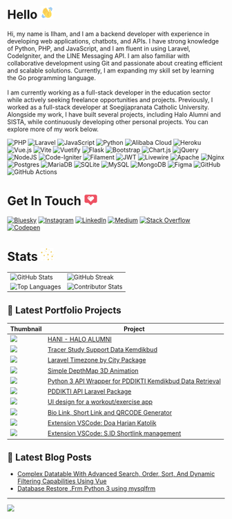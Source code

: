 # Hello <img alt="GIF" height="30px" width="30px" src="./wave-hello.gif" />
Hi, my name is Ilham, and I am a backend developer with experience in developing web applications, chatbots, and APIs. I have strong knowledge of Python, PHP, and JavaScript, and I am fluent in using Laravel, CodeIgniter, and the LINE Messaging API. I am also familiar with collaborative development using Git and passionate about creating efficient and scalable solutions. Currently, I am expanding my skill set by learning the Go programming language.<br><br>I am currently working as a full-stack developer in the education sector while actively seeking freelance opportunities and projects. Previously, I worked as a full-stack developer at Soegijapranata Catholic University. Alongside my work, I have built several projects, including Halo Alumni and SISTA, while continuously developing other personal projects. You can explore more of my work below.

![PHP](https://img.shields.io/badge/php-%23777BB4.svg?style=for-the-badge&logo=php&logoColor=white) ![Laravel](https://img.shields.io/badge/laravel-%23FF2D20.svg?style=for-the-badge&logo=laravel&logoColor=white) ![JavaScript](https://img.shields.io/badge/javascript-%23323330.svg?style=for-the-badge&logo=javascript&logoColor=%23F7DF1E) ![Python](https://img.shields.io/badge/python-3670A0?style=for-the-badge&logo=python&logoColor=ffdd54) ![Alibaba Cloud](https://img.shields.io/badge/AlibabaCloud-%23FF6701.svg?style=for-the-badge&logo=alibabacloud&logoColor=white) ![Heroku](https://img.shields.io/badge/heroku-%23430098.svg?style=for-the-badge&logo=heroku&logoColor=white) ![Vue.js](https://img.shields.io/badge/vue.js-%2335495e.svg?style=for-the-badge&logo=vuedotjs&logoColor=%234FC08D) ![Vite](https://img.shields.io/badge/vite-%23646CFF.svg?style=for-the-badge&logo=vite&logoColor=white) ![Vuetify](https://img.shields.io/badge/Vuetify-1867C0?style=for-the-badge&logo=vuetify&logoColor=AEDDFF) ![Flask](https://img.shields.io/badge/flask-%23000.svg?style=for-the-badge&logo=flask&logoColor=white) ![Bootstrap](https://img.shields.io/badge/bootstrap-%238511FA.svg?style=for-the-badge&logo=bootstrap&logoColor=white) ![Chart.js](https://img.shields.io/badge/chart.js-F5788D.svg?style=for-the-badge&logo=chart.js&logoColor=white) ![jQuery](https://img.shields.io/badge/jquery-%230769AD.svg?style=for-the-badge&logo=jquery&logoColor=white) ![NodeJS](https://img.shields.io/badge/node.js-6DA55F?style=for-the-badge&logo=node.js&logoColor=white) ![Code-Igniter](https://img.shields.io/badge/CodeIgniter-%23EF4223.svg?style=for-the-badge&logo=codeIgniter&logoColor=white) ![Filament](https://img.shields.io/badge/Filament-FFAA00?style=for-the-badge&logoColor=%23000000) ![JWT](https://img.shields.io/badge/JWT-black?style=for-the-badge&logo=JSON%20web%20tokens) ![Livewire](https://img.shields.io/badge/livewire-%234e56a6.svg?style=for-the-badge&logo=livewire&logoColor=white) ![Apache](https://img.shields.io/badge/apache-%23D42029.svg?style=for-the-badge&logo=apache&logoColor=white) ![Nginx](https://img.shields.io/badge/nginx-%23009639.svg?style=for-the-badge&logo=nginx&logoColor=white) ![Postgres](https://img.shields.io/badge/postgres-%23316192.svg?style=for-the-badge&logo=postgresql&logoColor=white) ![MariaDB](https://img.shields.io/badge/MariaDB-003545?style=for-the-badge&logo=mariadb&logoColor=white) ![SQLite](https://img.shields.io/badge/sqlite-%2307405e.svg?style=for-the-badge&logo=sqlite&logoColor=white) ![MySQL](https://img.shields.io/badge/mysql-4479A1.svg?style=for-the-badge&logo=mysql&logoColor=white) ![MongoDB](https://img.shields.io/badge/MongoDB-%234ea94b.svg?style=for-the-badge&logo=mongodb&logoColor=white) ![Figma](https://img.shields.io/badge/figma-%23F24E1E.svg?style=for-the-badge&logo=figma&logoColor=white) ![GitHub](https://img.shields.io/badge/github-%23121011.svg?style=for-the-badge&logo=github&logoColor=white) ![GitHub Actions](https://img.shields.io/badge/github%20actions-%232671E5.svg?style=for-the-badge&logo=githubactions&logoColor=white)

# Get In Touch <img alt="GIF" height="30px" width="30px" src="./love.gif" />
[![Bluesky](https://img.shields.io/badge/bluesky-0285FF?style=for-the-badge&logo=bluesky&logoColor=%23FFFFFF)](https://bsky.app/profile/ilhamriski.com) [![Instagram](https://img.shields.io/badge/Instagram-%23E4405F.svg?style=for-the-badge&logo=Instagram&logoColor=white)](https://instagram.com/ilhamriski) [![LinkedIn](https://img.shields.io/badge/LinkedIn-%230077B5.svg?style=for-the-badge&logo=linkedin&logoColor=white)](https://linkedin.com/in/ilhamriski) [![Medium](https://img.shields.io/badge/Medium-12100E?style=for-the-badge&logo=medium&logoColor=white)](https://medium.com/@@ilhamrisky21) [![Stack Overflow](https://img.shields.io/badge/-Stackoverflow-FE7A16?style=for-the-badge&logo=stack-overflow&logoColor=white)](https://stackoverflow.com/users/9066885) [![Codepen](https://img.shields.io/badge/Codepen-000000?style=for-the-badge&logo=codepen&logoColor=white)](https://codepen.io/ilhamrisky) 

# Stats <img alt="GIF" height="30px" width="30px" src="./stars-twinkle.gif" />
<table>
  <tr>
    <td><img src="https://github-readme-stats.vercel.app/api?username=ilhamrisky&theme=shadow_blue&hide_border=false&include_all_commits=true&count_private=true" alt="GitHub Stats"/></td>
    <td><img src="https://github-readme-streak-stats.herokuapp.com/?user=ilhamrisky&theme=shadow_blue&hide_border=false" alt="GitHub Streak"/></td>
  </tr>
  <tr>
    <td><img src="https://github-readme-stats.vercel.app/api/top-langs/?username=ilhamrisky&theme=shadow_blue&hide_border=false&include_all_commits=true&count_private=true&layout=compact" alt="Top Languages"/></td>
    <td><img src="https://github-contributor-stats.vercel.app/api?username=ilhamrisky&limit=5&theme=shadow_blue&combine_all_yearly_contributions=true" alt="Contributor Stats"/></td>
  </tr>
</table>

<!-- CONTENT-SECTION:START -->
## 🎨 Latest Portfolio Projects

| Thumbnail | Project |
|-----------|---------|
| <img src="https://ilhamriski.com/ilham_content/uploads/2024/05/Screenshot-2024-10-14-134816-1024x387.png" width="100"> | <a href="https://hamidevs.com/wp/bentofolio/?post_type=bo-portfolios&#038;p=398" target="_blank">HANI - HALO ALUMNI</a> |
| <img src="https://ilhamriski.com/ilham_content/uploads/2024/05/Screenshot-2024-10-14-134500-1024x495.png" width="100"> | <a href="https://ilhamriski.com/?post_type=bo-portfolios&#038;p=1317" target="_blank">Tracer Study Support Data Kemdikbud</a> |
| <img src="https://via.placeholder.com/100" width="100"> | <a href="https://ilhamriski.com/?post_type=bo-portfolios&#038;p=1335" target="_blank">Laravel Timezone by City Package</a> |
| <img src="https://ilhamriski.com/ilham_content/uploads/2024/10/screen.png" width="100"> | <a href="https://ilhamriski.com/?post_type=bo-portfolios&#038;p=1348" target="_blank">Simple DepthMap 3D Animation</a> |
| <img src="https://via.placeholder.com/100" width="100"> | <a href="https://ilhamriski.com/?post_type=bo-portfolios&#038;p=1366" target="_blank">Python 3 API Wrapper for PDDIKTI Kemdikbud Data Retrieval</a> |
| <img src="https://via.placeholder.com/100" width="100"> | <a href="https://ilhamriski.com/?post_type=bo-portfolios&#038;p=1380" target="_blank">PDDIKTI API Laravel Package</a> |
| <img src="https://ilhamriski.com/ilham_content/uploads/2024/10/1712977224188.jpg" width="100"> | <a href="https://ilhamriski.com/?post_type=bo-portfolios&#038;p=1404" target="_blank">UI design for a workout/exercise app</a> |
| <img src="https://ilhamriski.com/ilham_content/uploads/2024/10/Admin-Dashboard-Soegijapranata-Catholic-University-ShortLink.png" width="100"> | <a href="https://ilhamriski.com/?post_type=bo-portfolios&#038;p=1443" target="_blank">Bio Link, Short Link and QRCODE Generator</a> |
| <img src="https://via.placeholder.com/100" width="100"> | <a href="https://ilhamriski.com/?post_type=bo-portfolios&#038;p=1484" target="_blank">Extension VSCode: Doa Harian Katolik</a> |
| <img src="https://ilhamriski.com/ilham_content/uploads/2024/12/Screenshot-2024-12-16-115115-1024x528.png" width="100"> | <a href="https://ilhamriski.com/?post_type=bo-portfolios&#038;p=1501" target="_blank">Extension VSCode: S.ID Shortlink management</a> |
<!-- CONTENT-SECTION:END -->

## 📖 Latest Blog Posts
<!-- BLOG-POST-LIST:START -->
- [Complex Datatable With Advanced Search, Order, Sort, And Dynamic Filtering Capabilities Using Vue](https://ilhamriski.com/complex-datatable-with-advanced-search-order-sort-and-dynamic-filtering-capabilities-using-vue/?utm_source=rss&utm_medium=rss&utm_campaign=complex-datatable-with-advanced-search-order-sort-and-dynamic-filtering-capabilities-using-vue)
- [Database Restore .Frm Python 3 using mysqlfrm](https://ilhamriski.com/database-restore-frm-python-3-using-mysqlfrm/?utm_source=rss&utm_medium=rss&utm_campaign=database-restore-frm-python-3-using-mysqlfrm)
<!-- BLOG-POST-LIST:END -->

---
[![](https://visitcount.itsvg.in/api?id=ilhamrisky&icon=0&color=0)](https://visitcount.itsvg.in)
